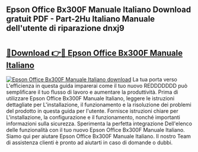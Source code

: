 ## Epson Office Bx300F Manuale Italiano Download gratuit PDF - Part-2Hu Italiano Manuale dell'utente di riparazione dnxj9

# <h2><a href="http://dfcb6vb.blite.top/?on=Epson+Office+Bx300F+Manuale+Italiano">🔗Download 👉🔴 Epson Office Bx300F Manuale Italiano</a></h2>

[![Epson Office Bx300F Manuale Italiano download](https://i.imgur.com/lujVjoI.png)](http://dfcb6vb.blite.top/?on=Epson+Office+Bx300F+Manuale+Italiano)
La tua porta verso L'efficienza in questa guida imparerai come il tuo nuovo REDDDDDDD può semplificare il tuo flusso di lavoro e aumentare la produttività. Prima di utilizzare Epson Office Bx300F Manuale Italiano, leggere le istruzioni dettagliate per L'installazione, il funzionamento e la risoluzione dei problemi del prodotto in questa guida per l'utente. Fornisce istruzioni chiare per L'installazione, la configurazione e il funzionamento, nonché importanti informazioni sulla sicurezza. Sperimenta la perfetta integrazione Dell'elenco delle funzionalità con il tuo nuovo Epson Office Bx300F Manuale Italiano. Siamo qui per aiutare Epson Office Bx300F Manuale Italiano. Il nostro Team di assistenza clienti è pronto ad aiutarti in caso di domande o dubbi.
